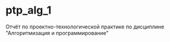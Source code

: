 # ptp_alg_1
Отчёт по проектно-технологической практике по дисциплине "Алгоритмизация и программирование" 
